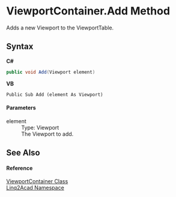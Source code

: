 # ViewportContainer.Add Method 
 

Adds a new Viewport to the ViewportTable.

## Syntax

**C#**<br />
``` C#
public void Add(Viewport element)
```

**VB**<br />
``` VB
Public Sub Add (element As Viewport)
```


#### Parameters
<dl><dt>element</dt><dd>Type: Viewport<br />The Viewport to add.</dd></dl>

## See Also


#### Reference
<a href="T_Linq2Acad_ViewportContainer.md">ViewportContainer Class</a><br /><a href="N_Linq2Acad.md">Linq2Acad Namespace</a><br />
